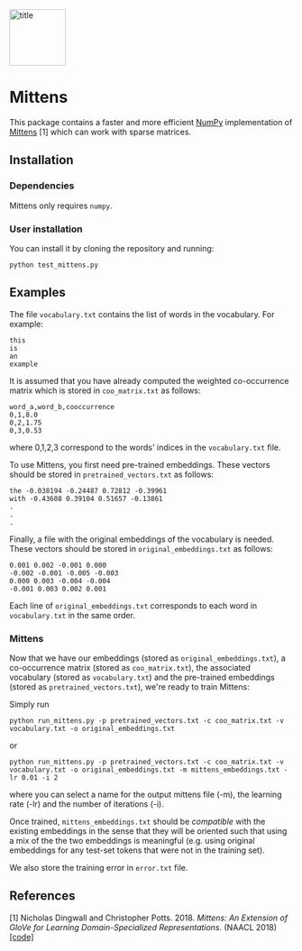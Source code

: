 <img src="img/mittens_logo.png" alt="title" width="100">

# Mittens

This package contains a faster and more efficient [NumPy](https://github.com/numpy/numpy) implementation of [Mittens](https://arxiv.org/abs/1803.09901) [1] which can work with sparse matrices.

## Installation

### Dependencies

Mittens only requires `numpy`.

### User installation

You can install it by cloning the repository and running:

```
python test_mittens.py
```

## Examples

The file `vocabulary.txt` contains the list of words in the vocabulary. For example:

```
this
is
an
example
```

It is assumed that you have already computed the weighted co-occurrence matrix which is stored in `coo_matrix.txt` as follows:

```
word_a,word_b,cooccurrence
0,1,8.0
0,2,1.75
0,3,0.53
```

where 0,1,2,3 correspond to the words' indices in the `vocabulary.txt` file. 

To use Mittens, you first need pre-trained embeddings. These vectors should be stored in `pretrained_vectors.txt` as follows:

```
the -0.038194 -0.24487 0.72812 -0.39961
with -0.43608 0.39104 0.51657 -0.13861
.
.
.
```

Finally, a file with the original embeddings of the vocabulary is needed. These vectors should be stored in `original_embeddings.txt` as follows:

```
0.001 0.002 -0.001 0.000
-0.002 -0.001 -0.005 -0.003
0.000 0.003 -0.004 -0.004
-0.001 0.003 0.002 0.001
```

Each line of `original_embeddings.txt` corresponds to each word in `vocabulary.txt` in the same order.

### Mittens

Now that we have our embeddings (stored as `original_embeddings.txt`), a co-occurrence matrix (stored as `coo_matrix.txt`), the associated vocabulary (stored as `vocabulary.txt`) and the pre-trained embeddings (stored as `pretrained_vectors.txt`), we're ready to train Mittens:

Simply run 

```
python run_mittens.py -p pretrained_vectors.txt -c coo_matrix.txt -v vocabulary.txt -o original_embeddings.txt
```

or

```
python run_mittens.py -p pretrained_vectors.txt -c coo_matrix.txt -v vocabulary.txt -o original_embeddings.txt -m mittens_embeddings.txt -lr 0.01 -i 2
```

where you can select a name for the output mittens file (-m), the learning rate (-lr) and the number of iterations (-i).

Once trained, `mittens_embeddings.txt` should be *compatible* with the existing embeddings in the sense that they will be oriented such that using a mix of the the two embeddings is meaningful (e.g. using original embeddings for any test-set tokens that were not in the training set).

We also store the training error in `error.txt` file.

## References
[1] Nicholas Dingwall and Christopher Potts. 2018. *Mittens: An Extension of GloVe for Learning Domain-Specialized Representations*. (NAACL 2018) [[code]](https://github.com/roamanalytics/roamresearch/tree/master/Papers/Mittens)
